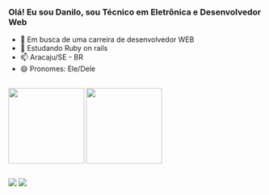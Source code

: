 ### Olá! Eu sou Danilo, sou Técnico em Eletrônica e Desenvolvedor Web

- 🔭 Em busca de uma carreira de desenvolvedor WEB
- 🌱 Estudando Ruby on rails
- 📫 Aracaju/SE - BR
- 😄 Pronomes: Ele/Dele

##

<div>
    <img height=150 align="center" src="https://github-readme-stats.vercel.app/api?username=DaniloRibeiro07&theme=holi&hide=contribs,stars&show_icons=true&rank_icon=github#gh-dark-mode-only" />
    <img height=150 align="center" src="https://github-readme-stats.vercel.app/api/top-langs/?username=DaniloRibeiro07&layout=compact&theme=holi&hide=c%2B%2B,c,shell,makefile,openscad,assembly,dockerfile" />
</div>

##

<div> 
  <a href="https://www.instagram.com/daniloribei" target="_blank"><img src="https://img.shields.io/badge/-Instagram-%23E4405F?style=for-the-badge&logo=instagram&logoColor=white" target="_blank"></a>
  <a href="https://www.linkedin.com/in/danilorib" target="_blank"><img src="https://img.shields.io/badge/-LinkedIn-%230077B5?style=for-the-badge&logo=linkedin&logoColor=white" target="_blank"></a> 
</div>
